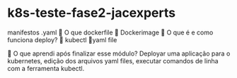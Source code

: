 # k8s-teste-fase2-jacexperts
manifestos .yaml
🚀 O que dockerfile
🚀 Dockerimage
🚀 O que é e como funciona deploy?
🚀 kubectl
🚀yaml file

🤔 O que aprendi após finalizar esse módulo?
 Deployar uma aplicação para o kubernetes, edição dos arquivos yaml files, executar comandos de linha com a ferramenta kubectl.
